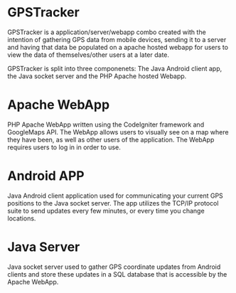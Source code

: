 # GPSTracker

GPSTracker is a application/server/webapp combo created with the intention of gathering GPS data from mobile devices, sending it to a server and having that data be populated on a apache hosted webapp for users to view the data of themselves/other users at a later date.

GPSTracker is split into three componenets: The Java Android client app, the Java socket server and the PHP Apache hosted Webapp.

# Apache WebApp

PHP Apache WebApp written using the CodeIgniter framework and GoogleMaps API. The WebApp allows users to visually see on a map where they have been, as well as other users of the application. The WebApp requires users to log in in order to use.

# Android APP

Java Android client application used for communicating your current GPS positions to the Java socket server. The app utilizes the TCP/IP protocol suite to send updates every few minutes, or every time you change locations.

# Java Server 

Java socket server used to gather GPS coordinate updates from Android clients and store these updates in a SQL database that is accessible by the Apache WebApp.
